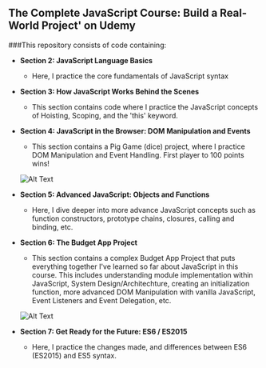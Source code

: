 ## The Complete JavaScript Course: Build a Real-World Project' on Udemy

###This repository consists of code containing:

* **Section 2: JavaScript Language Basics**

  - Here, I practice the core fundamentals of JavaScript syntax
  
* **Section 3: How JavaScript Works Behind the Scenes**
  
  - This section contains code where I practice the JavaScript concepts of Hoisting, Scoping, and the 'this' keyword.
  
* **Section 4: JavaScript in the Browser: DOM Manipulation and Events**

  - This section contains a Pig Game (dice) project, where I practice DOM Manipulation and Event Handling. First player to 100 points wins!
  
  ![Alt Text](https://github.com/mobolaji89/TheCompleteJSCourse-Udemy/blob/master/4-DOM-Pig-Game/piggame.gif)
  
* **Section 5: Advanced JavaScript: Objects and Functions**

  - Here, I dive deeper into more advance JavaScript concepts such as function constructors, prototype chains, closures, calling and binding, etc.
  
* **Section 6: The Budget App Project**

  - This section contains a complex Budget App Project that puts everything together I've learned so far about JavaScript in this course. This includes understanding module implementation within JavaScript, System Design/Architechture, creating an initialization function, more advanced DOM Manipulation with vanilla JavaScript, Event Listeners and Event Delegation, etc.
  
  ![Alt Text](https://github.com/mobolaji89/TheCompleteJSCourse-Udemy/blob/master/6-Budgety/Budgety.gif) 

* **Section 7: Get Ready for the Future: ES6 / ES2015**
  
  - Here, I practice the changes made, and differences between ES6 (ES2015) and ES5 syntax.
